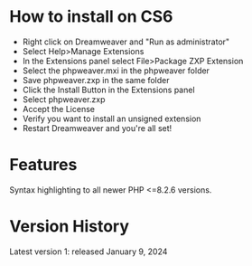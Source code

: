  How to install on CS6
==========

* Right click on Dreamweaver and "Run as administrator"
* Select Help>Manage Extensions
* In the Extensions panel select File>Package ZXP Extension
* Select the phpweaver.mxi in the phpweaver folder
* Save phpweaver.zxp in the same folder
* Click the Install Button in the Extensions panel
* Select phpweaver.zxp
* Accept the License
* Verify you want to install an unsigned extension
* Restart Dreamweaver and you're all set!

Features
========

Syntax highlighting to all newer PHP <=8.2.6 versions.

Version History
===============

Latest version 1: released January 9, 2024
